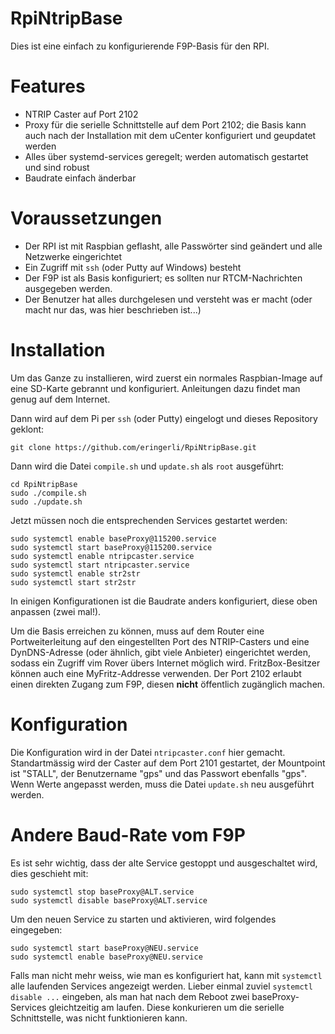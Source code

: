 # RpiNtripBase

Dies ist eine einfach zu konfigurierende F9P-Basis für den RPI.

# Features
* NTRIP Caster auf Port 2102
* Proxy für die serielle Schnittstelle auf dem Port 2102; die Basis kann auch nach der 
  Installation mit dem uCenter konfiguriert und geupdatet werden
* Alles über systemd-services geregelt; werden automatisch gestartet und sind robust
* Baudrate einfach änderbar

# Voraussetzungen

* Der RPI ist mit Raspbian geflasht, alle Passwörter sind geändert und alle Netzwerke eingerichtet
* Ein Zugriff mit `ssh` (oder Putty auf Windows) besteht
* Der F9P ist als Basis konfiguriert; es sollten nur RTCM-Nachrichten ausgegeben werden.
* Der Benutzer hat alles durchgelesen und versteht was er macht (oder macht nur das, was hier beschrieben ist...)

# Installation

Um das Ganze zu installieren, wird zuerst ein normales Raspbian-Image auf eine SD-Karte gebrannt und konfiguriert.
Anleitungen dazu findet man genug auf dem Internet.

Dann wird auf dem Pi per `ssh` (oder Putty)  eingelogt und dieses Repository geklont:
```
git clone https://github.com/eringerli/RpiNtripBase.git
```

Dann wird die Datei `compile.sh` und `update.sh` als `root` ausgeführt:
```
cd RpiNtripBase
sudo ./compile.sh
sudo ./update.sh
```

Jetzt müssen noch die entsprechenden Services gestartet werden:
```
sudo systemctl enable baseProxy@115200.service
sudo systemctl start baseProxy@115200.service
sudo systemctl enable ntripcaster.service
sudo systemctl start ntripcaster.service
sudo systemctl enable str2str
sudo systemctl start str2str
```

In einigen Konfigurationen ist die Baudrate anders konfiguriert, diese oben anpassen (zwei mal!).

Um die Basis erreichen zu können, muss auf dem Router eine Portweiterleitung auf den eingestellten
Port des NTRIP-Casters und eine DynDNS-Adresse (oder ähnlich, gibt viele Anbieter) eingerichtet werden,
sodass ein Zugriff vim Rover übers Internet möglich wird. FritzBox-Besitzer können auch eine MyFritz-Addresse
verwenden. Der Port 2102 erlaubt einen direkten Zugang zum F9P, diesen **nicht** öffentlich zugänglich machen.

# Konfiguration
Die Konfiguration wird in der Datei `ntripcaster.conf` hier gemacht. Standartmässig wird der
Caster auf dem Port 2101 gestartet, der Mountpoint ist "STALL", der Benutzername "gps" und
das Passwort ebenfalls "gps". Wenn Werte angepasst werden, muss die Datei `update.sh` neu 
ausgeführt werden.

# Andere Baud-Rate vom F9P
Es ist sehr wichtig, dass der alte Service gestoppt und ausgeschaltet wird, dies geschieht mit:
```
sudo systemctl stop baseProxy@ALT.service
sudo systemctl disable baseProxy@ALT.service
```

Um den neuen Service zu starten und aktivieren, wird folgendes eingegeben:
```
sudo systemctl start baseProxy@NEU.service
sudo systemctl enable baseProxy@NEU.service
```

Falls man nicht mehr weiss, wie man es konfiguriert hat, kann mit `systemctl` alle laufenden Services angezeigt werden.
Lieber einmal zuviel `systemctl disable ...` eingeben, als man hat nach dem Reboot zwei baseProxy-Services gleichtzeitig
am laufen. Diese konkurieren um die serielle Schnittstelle, was nicht funktionieren kann.


